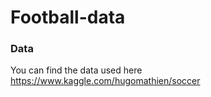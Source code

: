 # Football-data

### Data

You can find the data used here https://www.kaggle.com/hugomathien/soccer
